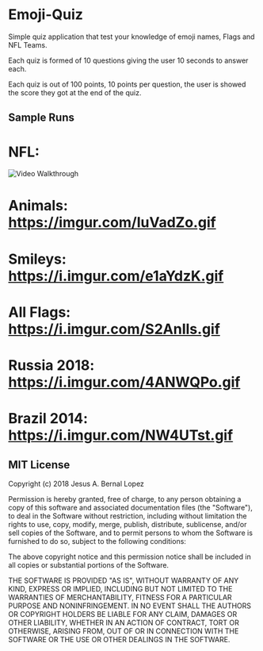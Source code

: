 # Emoji-Quiz

Simple quiz application that test your knowledge of emoji names, Flags and NFL Teams.

Each quiz is formed of 10 questions giving the user 10 seconds to answer each.

Each quiz is out of 100 points, 10 points per question, the user is showed the score they got at the end of the quiz.

## Sample Runs ##
# NFL: 
<img src='https://i.imgur.com/TzNFmsB.gif' title='Video Walkthrough' width='' alt='Video Walkthrough' />

# Animals: https://imgur.com/IuVadZo.gif

# Smileys: https://i.imgur.com/e1aYdzK.gif

# All Flags: https://i.imgur.com/S2AnIls.gif

# Russia 2018: https://i.imgur.com/4ANWQPo.gif

# Brazil 2014: https://i.imgur.com/NW4UTst.gif

## MIT License

Copyright (c) 2018 Jesus A. Bernal Lopez

Permission is hereby granted, free of charge, to any person obtaining a copy
of this software and associated documentation files (the "Software"), to deal
in the Software without restriction, including without limitation the rights
to use, copy, modify, merge, publish, distribute, sublicense, and/or sell
copies of the Software, and to permit persons to whom the Software is
furnished to do so, subject to the following conditions:

The above copyright notice and this permission notice shall be included in all
copies or substantial portions of the Software.

THE SOFTWARE IS PROVIDED "AS IS", WITHOUT WARRANTY OF ANY KIND, EXPRESS OR
IMPLIED, INCLUDING BUT NOT LIMITED TO THE WARRANTIES OF MERCHANTABILITY,
FITNESS FOR A PARTICULAR PURPOSE AND NONINFRINGEMENT. IN NO EVENT SHALL THE
AUTHORS OR COPYRIGHT HOLDERS BE LIABLE FOR ANY CLAIM, DAMAGES OR OTHER
LIABILITY, WHETHER IN AN ACTION OF CONTRACT, TORT OR OTHERWISE, ARISING FROM,
OUT OF OR IN CONNECTION WITH THE SOFTWARE OR THE USE OR OTHER DEALINGS IN THE
SOFTWARE.
